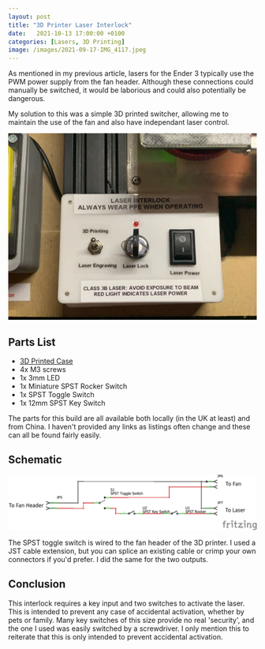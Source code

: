 ```yaml
---
layout: post
title: "3D Printer Laser Interlock"
date:   2021-10-13 17:00:00 +0100
categories: [Lasers, 3D Printing]
image: /images/2021-09-17-IMG_4117.jpeg
---
```


As mentioned in my previous article, lasers for the Ender 3 typically use the PWM power supply from the fan header. Although these connections could manually be switched, it would be laborious and could also potentially be dangerous. 

My solution to this was a simple 3D printed switcher, allowing me to maintain the use of the fan and also have independant laser control. 

![Laser interlock device](/images/2021-09-17-IMG_4117.jpeg)

## Parts List
- [3D Printed Case](https://www.thingiverse.com/thing:5020191)
- 4x M3 screws
- 1x 3mm LED
- 1x Miniature SPST Rocker Switch
- 1x SPST Toggle Switch
- 1x 12mm SPST Key Switch

The parts for this build are all available both locally (in the UK at least) and from China. I haven't provided any links as listings often change and these can all be found fairly easily.

## Schematic
![Schematic](/images/2021-10-13-Fritzing.png)

The SPST toggle switch is wired to the fan header of the 3D printer. I used a JST cable extension, but you can splice an existing cable or crimp your own connectors if you'd prefer. I did the same for the two outputs.

## Conclusion
This interlock requires a key input and two switches to activate the laser. This is intended to prevent any case of accidental activation, whether by pets or family. Many key switches of this size provide no real 'security', and the one I used was easily switched by a screwdriver. I only mention this to reiterate that this is only intended to prevent accidental activation.